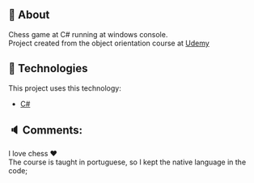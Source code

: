 ## :page_facing_up: About
Chess game at C# running at windows console. <br/>
Project created from the object orientation course at <a href="https://www.udemy.com/course/programacao-orientada-a-objetos-csharp/" target="_blank">Udemy</a>
</div>

<div id="tecnologies"> 

## :rocket: Technologies
This project uses this technology:
- [C#](https://docs.microsoft.com/pt-br/dotnet/csharp/)
</div>

## :speaker: Comments:
I love chess :heart: <br />
The course is taught in portuguese, so I kept the native language in the code;
